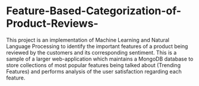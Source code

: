 # Feature-Based-Categorization-of-Product-Reviews-
This project is an implementation of Machine Learning and Natural Language Processing to identify the important features of a product being reviewed by the customers and its corresponding sentiment. This is a sample of a larger web-application which maintains a MongoDB database to store collections of most popular features being talked about (Trending Features) and performs analysis of the user satisfaction regarding each feature.
